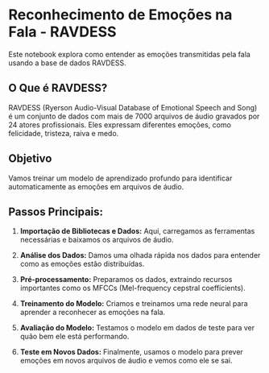 # Reconhecimento de Emoções na Fala - RAVDESS

Este notebook explora como entender as emoções transmitidas pela fala usando a base de dados RAVDESS.

## O Que é RAVDESS?

RAVDESS (Ryerson Audio-Visual Database of Emotional Speech and Song) é um conjunto de dados com mais de 7000 arquivos de áudio gravados por 24 atores profissionais. Eles expressam diferentes emoções, como felicidade, tristeza, raiva e medo.

## Objetivo

Vamos treinar um modelo de aprendizado profundo para identificar automaticamente as emoções em arquivos de áudio.

## Passos Principais:

1. **Importação de Bibliotecas e Dados:** Aqui, carregamos as ferramentas necessárias e baixamos os arquivos de áudio.
  
2. **Análise dos Dados:** Damos uma olhada rápida nos dados para entender como as emoções estão distribuídas.

3. **Pré-processamento:** Preparamos os dados, extraindo recursos importantes como os MFCCs (Mel-frequency cepstral coefficients).

4. **Treinamento do Modelo:** Criamos e treinamos uma rede neural para aprender a reconhecer as emoções na fala.

5. **Avaliação do Modelo:** Testamos o modelo em dados de teste para ver quão bem ele está performando.

6. **Teste em Novos Dados:** Finalmente, usamos o modelo para prever emoções em novos arquivos de áudio e vemos como ele se sai.
